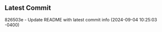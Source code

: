 
## Latest Commit
826503e - Update README with latest commit info (2024-09-04 10:25:03 -0400) <Yunxi-Zhou>
